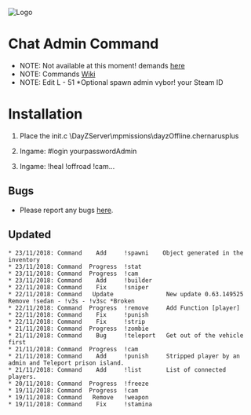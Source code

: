 ![Logo](https://cdn.discordapp.com/attachments/499241118060511252/514073091375235082/dayzlogo1.png)

Chat Admin Command
=================================

 - NOTE: Not available at this moment! demands [here](https://github.com/Malotruu/test/issues) 
 - NOTE: Commands [Wiki](https://github.com/Malotruu/test/wiki)  
 - NOTE: Edit L - 51 *Optional spawn admin vybor! your Steam ID


Installation
=================================

1.  Place the init.c  \DayZServer\mpmissions\dayzOffline.chernarusplus

2. Ingame: #login yourpasswordAdmin

3. Ingame: !heal !offroad !cam…


Bugs
-----------

 - Please report any bugs [here](https://github.com/Malotruu/test/issues).


 Updated
-----------



	* 23/11/2018: Command    Add     !spawni    Object generated in the inventory
	* 23/11/2018: Command  Progress  !stat
	* 23/11/2018: Command  Progress  !cam
	* 23/11/2018: Command    Add     !builder      
	* 22/11/2018: Command    Fix     !sniper
	* 22/11/2018: Command   Update               New update 0.63.149525 Remove !sedan - !v3s - !v3sc *Broken
	* 22/11/2018: Command  Progress  !remove     Add Function [player]
	* 22/11/2018: Command    Fix     !punish
	* 22/11/2018: Command    Fix     !strip
	* 21/11/2018: Command  Progress  !zombie
	* 21/11/2018: Command    Bug     !teleport   Get out of the vehicle first
	* 21/11/2018: Command  Progress  !cam
	* 21/11/2018: Command    Add     !punish     Stripped player by an admin and Teleport prison island.
	* 21/11/2018: Command    Add     !list       List of connected players.
	* 20/11/2018: Command  Progress  !freeze
	* 19/11/2018: Command  Progress  !cam
	* 19/11/2018: Command   Remove   !weapon     
	* 19/11/2018: Command    Fix     !stamina
